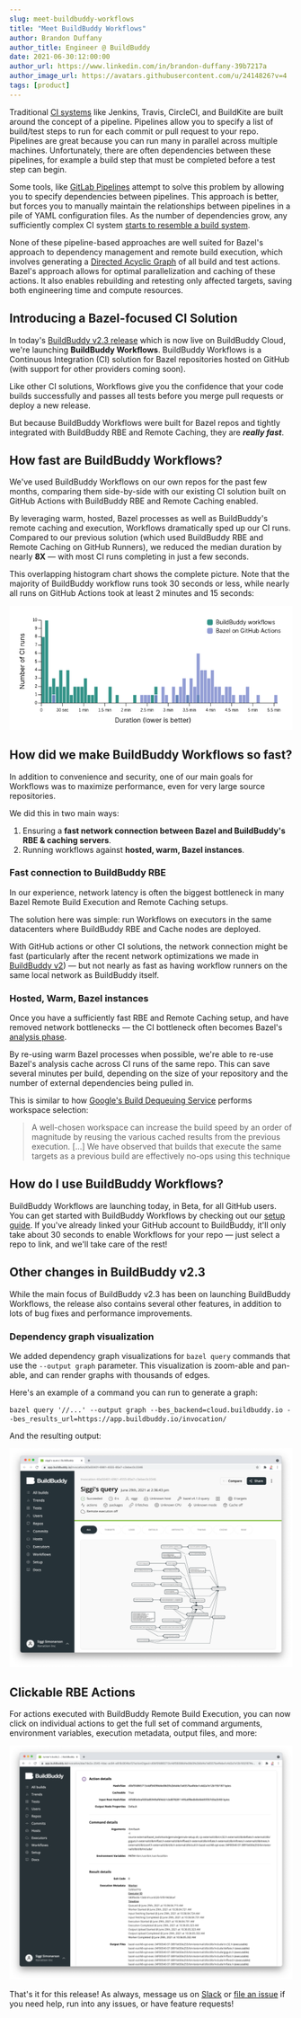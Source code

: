 ```yaml
---
slug: meet-buildbuddy-workflows
title: "Meet BuildBuddy Workflows"
author: Brandon Duffany
author_title: Engineer @ BuildBuddy
date: 2021-06-30:12:00:00
author_url: https://www.linkedin.com/in/brandon-duffany-39b7217a
author_image_url: https://avatars.githubusercontent.com/u/2414826?v=4
tags: [product]
---
```


Traditional [CI systems](https://en.wikipedia.org/wiki/Continuous_integration) like Jenkins, Travis, CircleCI, and BuildKite are built around the concept of a pipeline. Pipelines allow you to specify a list of build/test steps to run for each commit or pull request to your repo. Pipelines are great because you can run many in parallel across multiple machines. Unfortunately, there are often dependencies between these pipelines, for example a build step that must be completed before a test step can begin. 

Some tools, like [GitLab Pipelines](https://docs.gitlab.com/ee/ci/pipelines/) attempt to solve this problem by allowing you to specify dependencies between pipelines. This approach is better, but forces you to manually maintain the relationships between pipelines in a pile of YAML configuration files. As the number of dependencies grow, any sufficiently complex CI system [starts to resemble a build system](https://gregoryszorc.com/blog/2021/04/07/modern-ci-is-too-complex-and-misdirected/).

None of these pipeline-based approaches are well suited for Bazel's approach to dependency management and remote build execution, which involves generating a [Directed Acyclic Graph](https://en.wikipedia.org/wiki/Directed_acyclic_graph) of all build and test actions. Bazel's approach allows for optimal parallelization and caching of these actions. It also enables rebuilding and retesting only affected targets, saving both engineering time and compute resources.

## Introducing a Bazel-focused CI Solution

In today's [BuildBuddy v2.3 release](https://github.com/buildbuddy-io/buildbuddy/releases/tag/v2.3) which is now live on BuildBuddy Cloud, we're launching **BuildBuddy Workflows**. BuildBuddy Workflows is a Continuous Integration (CI) solution for Bazel repositories hosted on GitHub (with support for other providers coming soon).

Like other CI solutions, Workflows give you the confidence that your code
builds successfully and passes all tests before you merge pull requests or
deploy a new release.

But because BuildBuddy Workflows were built for Bazel repos and tightly
integrated with BuildBuddy RBE and Remote Caching, they are ***really fast***.

## How fast are BuildBuddy Workflows?

We've used BuildBuddy Workflows on our own repos for the past few
months, comparing them side-by-side with our existing CI solution built on GitHub Actions with BuildBuddy RBE and Remote Caching enabled.

By leveraging warm, hosted, Bazel processes as well as BuildBuddy's
remote caching and execution, Workflows dramatically sped up our CI runs.
Compared to our previous solution (which used BuildBuddy RBE and Remote Caching on GitHub Runners), we reduced the median duration by nearly **8X** &mdash; with most CI runs completing in just a few seconds.

This overlapping histogram chart shows the complete picture. Note that
the majority of BuildBuddy workflow runs took 30 seconds or less, while
nearly all runs on GitHub Actions took at least 2 minutes and 15 seconds:

![overlapping histogram comparing BuildBuddy and GitHub actions](images/workflows.png)

## How did we make BuildBuddy Workflows so fast?

In addition to convenience and security, one of our main goals for Workflows
was to maximize performance, even for very large source repositories.

We did this in two main ways:

1. Ensuring a **fast network connection between Bazel and BuildBuddy's RBE & caching servers**.
2. Running workflows against **hosted, warm, Bazel instances**.

### Fast connection to BuildBuddy RBE

In our experience, network latency is often the biggest bottleneck in many Bazel Remote Build Execution and Remote Caching setups.

The solution here was simple: run Workflows on executors in the same datacenters where BuildBuddy RBE and Cache nodes are deployed.

With GitHub actions or other CI solutions, the network connection might
be fast (particularly after the recent network optimizations we made in
[BuildBuddy v2](/blog/introducing-buildbuddy-v2)) &mdash; but not nearly as fast
as having workflow runners on the same local network as BuildBuddy
itself.

### Hosted, Warm, Bazel instances

Once you have a sufficiently fast RBE and Remote Caching setup, and have removed network bottlenecks &mdash; the CI bottleneck often becomes Bazel's [analysis phase](https://docs.bazel.build/versions/main/glossary.html#analysis-phase).

By re-using warm Bazel processes when possible, we're able to re-use Bazel's analysis cache across CI runs of the same repo. This can save several minutes per build, depending on the size of your repository and the number of external dependencies being pulled in. 

This is similar to how [Google's Build Dequeuing Service](https://dl.acm.org/doi/pdf/10.1145/3395363.3397371) performs workspace selection:

> A well-chosen workspace can increase the build speed by an
> order of magnitude by reusing the various cached results from the
> previous execution. [...] We have observed that builds that execute the same targets as a previous
> build are effectively no-ops using this technique

## How do I use BuildBuddy Workflows?

BuildBuddy Workflows are launching today, in Beta, for all GitHub users. You can get started with BuildBuddy Workflows by checking out our [setup guide](https://docs.buildbuddy.io/docs/workflows-setup/).
If you've already linked your GitHub account to BuildBuddy, it'll only take
about 30 seconds to enable Workflows for your repo &mdash; just select a repo
to link, and we'll take care of the rest!

## Other changes in BuildBuddy v2.3

While the main focus of BuildBuddy v2.3 has been on launching BuildBuddy Workflows, the release also contains several other features, in addition to lots of bug fixes and performance improvements.

### Dependency graph visualization

We added dependency graph visualizations for `bazel query` commands that use the `--output graph` parameter. This visualization is zoom-able and pan-able, and can render graphs with thousands of edges.

Here's an example of a command you can run to generate a graph:
```
bazel query '//...' --output graph --bes_backend=cloud.buildbuddy.io --bes_results_url=https://app.buildbuddy.io/invocation/
```

And the resulting output:

![Bazel query dependency graph visualization](images/query_graph.png)


## Clickable RBE Actions

For actions executed with BuildBuddy Remote Build Execution, you can now click on individual actions to get the full set of command arguments, environment variables, execution metadata, output files, and more:

![RBE actions view](images/clickable_rbe_actions.png)


That's it for this release! As always, message us on [Slack](https://buildbuddy.slack.com) or
[file an issue](https://github.com/buildbuddy-io/buildbuddy/issues/new)
if you need help, run into any issues, or have feature requests!
